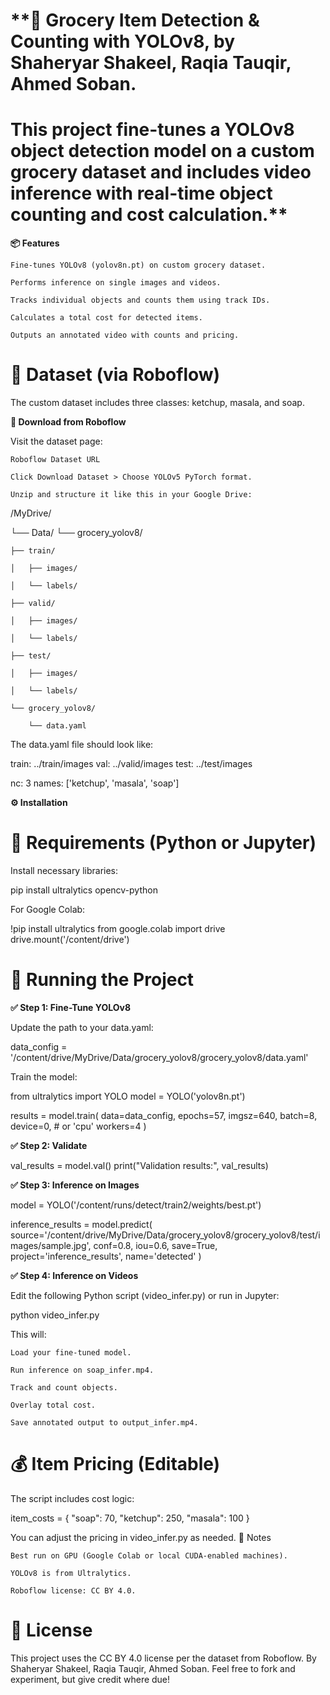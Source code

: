 # **🛒 Grocery Item Detection & Counting with YOLOv8, by Shaheryar Shakeel, Raqia Tauqir, Ahmed Soban.
# This project fine-tunes a YOLOv8 object detection model on a custom grocery dataset and includes video inference with real-time object counting and cost calculation.**

**📦 Features**

    Fine-tunes YOLOv8 (yolov8n.pt) on custom grocery dataset.

    Performs inference on single images and videos.

    Tracks individual objects and counts them using track IDs.

    Calculates a total cost for detected items.

    Outputs an annotated video with counts and pricing.


# **📂 Dataset (via Roboflow)**

The custom dataset includes three classes: ketchup, masala, and soap.

**🔽 Download from Roboflow**

Visit the dataset page:

    Roboflow Dataset URL

    Click Download Dataset > Choose YOLOv5 PyTorch format.

    Unzip and structure it like this in your Google Drive:

/MyDrive/

└── Data/
└── grocery_yolov8/

    ├── train/
    
    │   ├── images/
    
    │   └── labels/
    
    ├── valid/
    
    │   ├── images/
    
    │   └── labels/
    
    ├── test/
    
    │   ├── images/
    
    │   └── labels/
    
    └── grocery_yolov8/
    
        └── data.yaml 
        

The data.yaml file should look like:

train: ../train/images val: ../valid/images test: ../test/images

nc: 3 names: ['ketchup', 'masala', 'soap']

**⚙️ Installation**

# **📒 Requirements (Python or Jupyter)**

Install necessary libraries:

pip install ultralytics opencv-python

For Google Colab:

!pip install ultralytics from google.colab import drive drive.mount('/content/drive')

# **🚀 Running the Project**

**✅ Step 1: Fine-Tune YOLOv8**

Update the path to your data.yaml:

data_config = '/content/drive/MyDrive/Data/grocery_yolov8/grocery_yolov8/data.yaml'

Train the model:

from ultralytics import YOLO model = YOLO('yolov8n.pt')

results = model.train( data=data_config, epochs=57, imgsz=640, batch=8, device=0, # or 'cpu' workers=4 )

**✅ Step 2: Validate**

val_results = model.val() print("Validation results:", val_results)

**✅ Step 3: Inference on Images**

model = YOLO('/content/runs/detect/train2/weights/best.pt')

inference_results = model.predict( source='/content/drive/MyDrive/Data/grocery_yolov8/grocery_yolov8/test/images/sample.jpg', conf=0.8, iou=0.6, save=True, project='inference_results', name='detected' )

**✅ Step 4: Inference on Videos**

Edit the following Python script (video_infer.py) or run in Jupyter:

python video_infer.py

This will:


    Load your fine-tuned model.

    Run inference on soap_infer.mp4.

    Track and count objects.

    Overlay total cost.

    Save annotated output to output_infer.mp4.


# **💰 Item Pricing (Editable)**

The script includes cost logic:

item_costs = { "soap": 70, "ketchup": 250, "masala": 100 }

You can adjust the pricing in video_infer.py as needed. 🧪 Notes

    Best run on GPU (Google Colab or local CUDA-enabled machines).

    YOLOv8 is from Ultralytics.

    Roboflow license: CC BY 4.0.

# **📜 License**

This project uses the CC BY 4.0 license per the dataset from Roboflow. By Shaheryar Shakeel, Raqia Tauqir, Ahmed Soban. Feel free to fork and experiment, but give credit where due!


